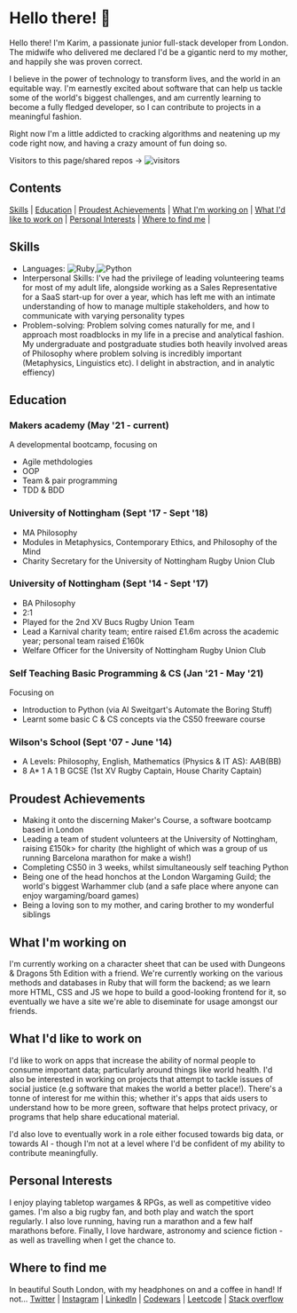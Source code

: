 # Hello there! 👋
Hello there! I'm Karim, a passionate junior full-stack developer from London. The midwife who delivered me declared I'd be a gigantic nerd to my mother, and happily she was proven correct. 

I believe in the power of technology to transform lives, and the world in an equitable way. I'm earnestly excited about software that can help us tackle some of the world's biggest challenges, and am currently learning to become a fully fledged developer, so I can contribute to projects in a meaningful fashion. 

Right now I'm a little addicted to cracking algorithms and neatening up my code right now, and having a crazy amount of fun doing so.

Visitors to this page/shared repos -> ![visitors](https://visitor-badge.glitch.me/badge?page_id=78814665)

## Contents
[Skills](#skills) | [Education](#education) | [Proudest Achievements](#proudest-achievements) | [What I'm working on](#what-im-working-on) | [What I'd like to work on](what-id-like-to-work-on) | [Personal Interests](#personal-interests) | [Where to find me](#where-to-find-me) | 

## Skills
- Languages: <img alt="Ruby" src="https://img.shields.io/badge/ruby-%23CC342D.svg?style=for-the-badge&logo=ruby&logoColor=white"/>,<img alt="Python" src="https://img.shields.io/badge/python-%2314354C.svg?style=for-the-badge&logo=python&logoColor=white"/>
- Interpersonal Skills: I've had the privilege of leading volunteering teams for most of my adult life, alongside working as a Sales Representative for a SaaS start-up for over a year, which has left me with an intimate understanding of how to manage multiple stakeholders, and how to communicate with varying personality types
- Problem-solving: Problem solving comes naturally for me, and I approach most roadblocks in my life in a precise and analytical fashion. My undergraduate and postgraduate studies both heavily involved areas of Philosophy where problem solving is incredibly important (Metaphysics, Linguistics etc). I delight in abstraction, and in analytic effiency)

## Education
### Makers academy (May '21 - current)
A developmental bootcamp, focusing on
- Agile methdologies
- OOP
- Team & pair programming
- TDD & BDD
### University of Nottingham (Sept '17 - Sept '18)
* MA Philosophy
* Modules in Metaphysics, Contemporary Ethics, and Philosophy of the Mind
* Charity Secretary for the University of Nottingham Rugby Union Club
### University of Nottingham (Sept '14 - Sept '17)
* BA Philosophy
* 2:1
* Played for the 2nd XV Bucs Rugby Union Team
* Lead a Karnival charity team; entire raised £1.6m across the academic year; personal team raised £160k
* Welfare Officer for the University of Nottingham Rugby Union Club
### Self Teaching Basic Programming & CS (Jan '21  - May '21)
Focusing on
* Introduction to Python (via Al Sweitgart's Automate the Boring Stuff)
* Learnt some basic C & CS concepts via the CS50 freeware course

### Wilson's School (Sept '07 - June '14)
* A Levels: Philosophy, English, Mathematics (Physics & IT AS): A*A*B(BB)
* 8 A* 1 A 1 B GCSE (1st XV Rugby Captain, House Charity Captain)


## Proudest Achievements
  - Making it onto the discerning Maker's Course, a software bootcamp based in London
  - Leading a team of student volunteers at the University of Nottingham, raising £150k> for charity (the highlight of which was a group of us running Barcelona marathon for make a wish!)
  - Completing CS50 in 3 weeks, whilst simultaneously self teaching Python
  - Being one of the head honchos at the London Wargaming Guild; the world's biggest Warhammer club (and a safe place where anyone can enjoy wargaming/board games)
  - Being a loving son to my mother, and caring brother to my wonderful siblings

## What I'm working on
I'm currently working on a character sheet that can be used with Dungeons & Dragons 5th Edition with a friend. We're currently working on the various methods and databases in Ruby that will form the backend; as we learn more HTML, CSS and JS we hope to build a good-looking frontend for it, so eventually we have a site we're able to diseminate for usage amongst our friends.  

## What I'd like to work on
I'd like to work on apps that increase the ability of normal people to consume important data; particularly around things like world health. I'd also be interested in working on projects that attempt to tackle issues of social justice (e.g software that makes the world a better place!). There's a tonne of interest for me within this; whether it's apps that aids users to understand how to be more green, software that helps protect privacy, or programs that help share educational material. 

I'd also love to eventually work in a role either focused towards big data, or towards AI - though I'm not at a level where I'd be confident of my ability to contribute meaningfully.

## Personal Interests
I enjoy playing tabletop wargames & RPGs, as well as competitive video games. I'm also a big rugby fan, and both play and watch the sport regularly. I also love running, having run a marathon and a few half marathons before. Finally, I love hardware, astronomy and science fiction - as well as travelling when I get the chance to. 

## Where to find me
In beautiful South London, with my headphones on and a coffee in hand! If not...
[Twitter](https://twitter.com/KarimAbuSeer) | [Instagram](https://www.instagram.com/karimabuseer/) | [LinkedIn](https://www.linkedin.com/in/karim-abu-seer-1a896153/) | [Codewars](https://www.codewars.com/users/karimabuseer) | [Leetcode](https://leetcode.com/karimabuseer/) | [Stack overflow](https://stackoverflow.com/users/16329462/karim-abu-seer)
